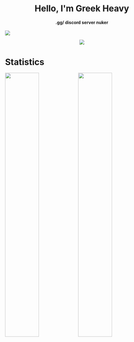 <h1 align="center">Hello, I'm Greek Heavy</h1>
<h4 align="center">.gg/ discord server nuker</h4>

![](https://komarev.com/ghpvc/?username=GreekHeavy1448)


<p align="center">
  <a href="https://github.com/GreekHeavy1448">
    <img src="https://discord.c99.nl/widget/theme-4/961276436939948053.png"/>
     </a>
  </p>
  
# Statistics
<img align="left" width="47%" src="https://github-readme-stats.vercel.app/api?username=GreekHeavy1448&show_icons=true&theme=dark" />
<img align="left" width="47%" src="https://github-readme-stats.vercel.app/api/top-langs/?username=GreekHeavy1448&theme=dark" />


